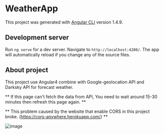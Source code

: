 # WeatherApp

This project was generated with [Angular CLI](https://github.com/angular/angular-cli) version 1.4.9.

## Development server

Run `ng serve` for a dev server. Navigate to `http://localhost:4200/`. The app will automatically reload if you change any of the source files.

## About project

This project use Angular4 combine with Google-geolocation API and Darksky API for forecast weather. 


** If this page can't fetch the data from API, You need to wait around 15-30 minutes then refresh this page again.  **


** This problem caused by the website that enable CORS in this project broke. (https://cors-anywhere.herokuapp.com/)   **

![image](https://user-images.githubusercontent.com/32530608/32362128-704e6656-c099-11e7-8cc7-db7449e159cc.png)

